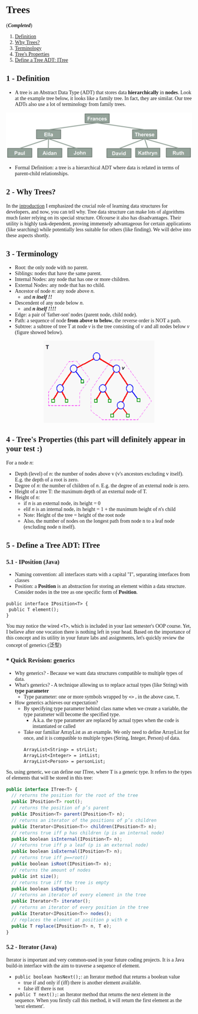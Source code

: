 <body style="font-family: serif"></body>

# Trees
(_**Completed**_)

1. [Definition](#definition)
2. [Why Trees?](#whytrees)
3. [Terminology](#terminology)
4. [Tree's Properties](#properties)
5. [Define a Tree ADT: ITree](#treeadt)

## 1 - Definition <a name="definition"></a>
- A tree is an Abstract Data Type (ADT) that stores data **hierarchically** in **nodes**. Look at the example tree below, it looks like a
family tree. In fact, they are similar. Our tree ADTs also use a lot of terminology from family trees.
<div align="center">
<img src="img/tree.png" width = "600">
</div>

- Formal Definition: a tree is a hierarchical ADT where data is related in terms of parent-child relationships.

## 2 - Why Trees? <a name="whytrees"></a>
In the [introduction](./01-intro.md) I emphasized the crucial role of learning data structures for developers, and now, 
you can tell why. Tree data structure can make lots of algorithms much faster relying on its special structure. Ofcourse it also
has disadvantages. Their utility is highly task-dependent, proving immensely advantageous for certain applications (like searching) while
potentially less suitable for others (like finding). We will delve into these aspects shortly.


## 3 - Terminology <a name="terminology"></a>
- Root: the only node with no parent.
- Siblings: nodes that have the same parent.
- Internal Nodes: any node that has one or more children.
- External Nodes: any node that has no child.
- Ancestor of node _n_: any node above _n_.
  - and ***_n_ itself !!***
- Descendent of any node below _n_.
  - and ***_n_ itself !!!!***
- Edge: a pair of 'father-son' nodes (parent node, child node).
- Path: a sequence of node **from above to below**, the reverse order is NOT a path.
- Subtree: a subtree of tree T at node _v_ is the tree consisting of _v_ and all nodes below _v_ (figure showed below).

<div align="center">
<img src="img/subtree.png" width = "300">
</div>

## 4 - Tree's Properties (this part will definitely appear in your test :) <a name="properties"></a>
For a node _n_:
- Depth (level) of _n_: the number of nodes above v (v's ancestors excluding v itself). E.g. the depth of a root is zero.
- Degree of _n_: the number of children of _n_. E.g. the degree of an external node is zero.
- Height of a tree T: the maximum depth of an external node of T.
- Height of _n_: 
  - if _n_ is an external node, its height = 0
  - elif _n_ is an internal node, its height = 1 + the maximum height of _n_'s child
  - Note: Height of the tree = height of the root node
  - Also, the number of nodes on the longest path from node n to a leaf node (excluding node n itself).

## 5 - Define a Tree ADT: ITree <a name="treeadt"></a>
### 5.1 - IPosition (Java)
- Naming convention: all interfaces starts with a capital "I", separating interfaces from classes
- Position: a **Position** is an abstraction for storing an element within a data structure. Consider nodes in the tree as one specific form 
of **Position**.
```
public interface IPosition<T> {
 public T element();
}
```
You may notice the wired `<T>`, which is included in your last semester's OOP course. Yet, I believe after one vocation 
there is nothing left in your head. 
Based on the importance of this concept and its utility in your future labs and assignments,
let's quickly review the concept of generics (泛型) 

### * Quick Revision: generics
- Why generics? - Because we want data structures compatible to multiple types of data.
- What's generics? - A technique allowing us to replace actual types (like String) with **type parameter** 
  - Type parameter: one or more symbols wrapped by `<>` , in the above case, `T`.
- How generics achieves our expectation? 
  - By specifying type parameter behind class name when we create a variable, the type parameter will become the specified type. 
    - A.k.a. the type parameter are replaced by actual types when the code is instantiated or called
  - Take our familiar ArrayList<E> as an example. We only need to define ArrayList for once, 
  and it is compatible to multiple types (String, Integer, Person) of data.
    ```
    ArrayList<String> = strList;
    ArrayList<Integer> = intList;
    ArrayList<Person> = personList;
    ```

So, using generic, we can define our ITree, where T is a generic type. It refers to the types of elements that will be 
stored in this tree:
``` javascript
public interface ITree<T> {
  // returns the position for the root of the tree
  public IPosition<T> root(); 
  // returns the position of p’s parent
  public IPosition<T> parent(IPosition<T> n); 
  // returns an iterator of the positions of p’s children
  public Iterator<IPosition<T>> children(IPosition<T> n);
  // returns true iff p has children (p is an internal node)
  public boolean isInternal(IPosition<T> n);
  // returns true iff p a leaf (p is an external node)
  public boolean isExternal(IPosition<T> n);
  // returns true iff p==root()
  public boolean isRoot(IPosition<T> n);
  // returns the amount of nodes
  public int size();
  // returns true iff the tree is empty
  public boolean isEmpty();
  // returns an iterator of every element in the tree
  public Iterator<T> iterator();
  // returns an iterator of every position in the tree
  public Iterator<IPosition<T>> nodes();
  // replaces the element at position p with e
  public T replace(IPosition<T> n, T e);
}
```

### 5.2 - Iterator (Java)
Iterator is important and very common-used in your future coding projects. It is a Java build-in interface with the aim to
traverse a sequence of element. 
- `public boolean hasNext();`: an Iterator method that returns a boolean value
  - true if and only if (iff) there is another element available.
  - false iff there is not
- `public T next();`: an Iterator method that returns the next element in the sequence. When you firstly call this method,
it will return the first element as the 'next element'.
